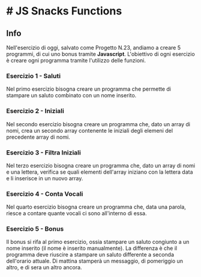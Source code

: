 # # JS Snacks Functions

## Info 

Nell'esercizio di oggi, salvato come Progetto N.23, andiamo a creare 5 programmi, di cui uno bonus tramite **Javascript**. L'obiettivo di ogni esercizio è creare ogni programma tramite l'utilizzo delle funzioni.

### Esercizio 1 - Saluti

Nel primo esercizio bisogna creare un programma che permette di stampare un saluto combinato con un nome inserito.

### Esercizio 2 - Iniziali

Nel secondo esercizio bisogna creare un programma che, dato un array di nomi, crea un secondo array contenente le iniziali degli elemeni del precedente array di nomi.

### Esercizio 3 - Filtra Iniziali

Nel terzo esercizio bisogna creare un programma che, dato un array di nomi e una lettera, verifica se quali elementi dell'array iniziano con la lettera data e li inserisce in un nuovo array.

### Esercizio 4 - Conta Vocali

Nel quarto esercizio bisogna creare un programma che, data una parola, riesce a contare quante vocali ci sono all'interno di essa. 

### Esercizio 5 - Bonus

Il bonus si rifa al primo esercizio, ossia stampare un saluto congiunto a un nome inserito (il nome è inserito manualmente). La differenza è che il programma deve riuscire a stampare un saluto differente a seconda dell'orario attuale. Di mattina stamperà un messaggio, di pomeriggio un altro, e di sera un altro ancora.